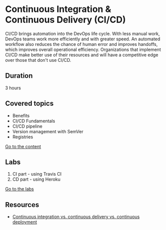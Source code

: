 # Continuous Integration & Continuous Delivery (CI/CD)

CI/CD brings automation into the DevOps life cycle. With less manual work, DevOps teams work more efficiently and with greater speed. An automated workflow also reduces the chance of human error and improves handoffs, which improves overall operational efficiency. Organizations that implement CI/CD make better use of their resources and will have a competitive edge over those that don't use CI/CD.

## Duration

3 hours

## Covered topics

- Benefits
- CI/CD Fundamentals
- CI/CD pipeline
- Version management with SemVer
- Registries

[Go to the content](content.md)

## Labs

1. CI part - using Travis CI
2. CD part - using Heroku

[Go to the labs](labs.md)

## Resources

- [Continuous integration vs. continuous delivery vs. continuous deployment](https://www.atlassian.com/continuous-delivery/principles/continuous-integration-vs-delivery-vs-deployment)
